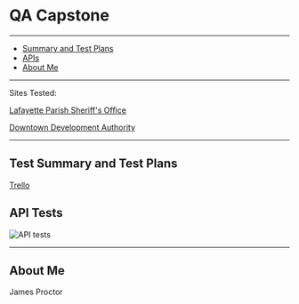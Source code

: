 # QA Capstone

---
* [Summary and Test Plans](#tests)
* [APIs](#api)
* [About Me](#me)
---

Sites Tested:


[Lafayette Parish Sheriff's Office](https://www.lafayettesheriff.com)


[Downtown Development Authority](https://downtownlafayette.org)

---

## <a name="tests"></a>Test Summary and Test Plans
[Trello](https://trello.com/b/M1dppKQV/qa-capstone-test-plans)

## <a name="api"></a>API Tests
![API tests](https://github.com/atchafalaya/QA-Capstone/Postman_API_Requests.png)

---
## <a name="me"></a>About Me
James Proctor 